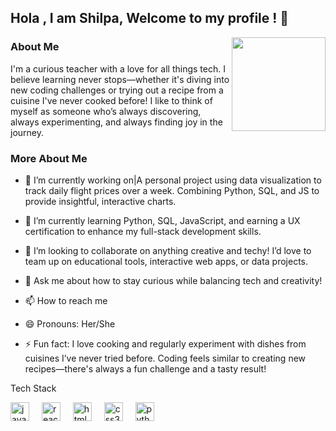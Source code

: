 ## Hola , I am Shilpa, Welcome to my profile ! 👋

<img align="right" height="150" src="https://external-content.duckduckgo.com/iu/?u=https%3A%2F%2Fphoneky.co.uk%2Fthumbs%2Fscreensavers%2Fdown%2Ffantasy%2Fphoenix_Zu6tPN95.gif&f=1&nofb=1&ipt=b8a871d41820413a6bf586616adafbc9402ba320276ad4da565cd305307f284b&ipo=images"  />

### About Me 
I'm a curious teacher with a love for all things tech. I believe learning never stops—whether it's diving into new coding challenges or trying out a recipe from a cuisine I've never cooked before! I like to think of myself as someone who’s always discovering, always experimenting, and always finding joy in the journey.

### More About Me 

- 🔭 I’m currently working on|A personal project using data visualization to track daily flight prices over a week. Combining Python, SQL, and JS to provide insightful, interactive charts.
  
  
- 🌱 I’m currently learning Python, SQL, JavaScript, and earning a UX certification to enhance my full-stack development skills.
  
  
- 👯 I’m looking to collaborate on anything creative and techy! I’d love to team up on educational tools, interactive web apps, or data projects.
  

- 💬 Ask me about how to stay curious while balancing tech and creativity!
  
  
- 📫 How to reach me 
  <div align="left">
  <a href= "https://www.linkedin.com/in/shilpa-g-75a1991a>
    <img src="https://img.shields.io/static/v1?message=LinkedIn&logo=linkedin&label=&color=0077B5&logoColor=white&labelColor=&style=for-the-badge" height="35" alt="linkedin logo"/>
  </a>
  
</div>


- 😄 Pronouns: Her/She
  
  
- ⚡ Fun fact: I love cooking and regularly experiment with dishes from cuisines I’ve never tried before. Coding feels similar to creating new recipes—there's always a fun challenge and a tasty result!
  

Tech Stack 

<div align="left">
  <img src="https://cdn.jsdelivr.net/gh/devicons/devicon/icons/javascript/javascript-original.svg" height="30" alt="javascript logo"  />
  <img width="12" />
  <img src="https://cdn.jsdelivr.net/gh/devicons/devicon/icons/react/react-original.svg" height="30" alt="react logo"  />
  <img width="12" />
  <img src="https://cdn.jsdelivr.net/gh/devicons/devicon/icons/html5/html5-original.svg" height="30" alt="html5 logo"  />
  <img width="12" />
  <img src="https://cdn.jsdelivr.net/gh/devicons/devicon/icons/css3/css3-original.svg" height="30" alt="css3 logo"  />
  <img width="12" />
  <img src="https://cdn.jsdelivr.net/gh/devicons/devicon/icons/python/python-original.svg" height="30" alt="python logo"  />
  <img width="12" />
  
</div>








